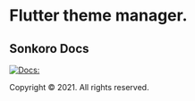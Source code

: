 # Flutter theme manager.
## Sonkoro Docs

[![Docs:](https://gitlab.com/songkoro/front-end/flutter-style/badges/docs/pipeline.svg)](https://gitlab.com/songkoro/front-end/flutter-style/-/tree/docs/)

Copyright © 2021. All rights reserved.
